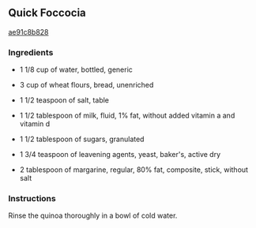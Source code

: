 ## Quick Foccocia

[ae91c8b828](https://recipeland.com/recipe/v/quick-foccocia-44931)

### Ingredients

 - 1 1/8 cup of water, bottled, generic

 - 3 cup of wheat flours, bread, unenriched

 - 1 1/2 teaspoon of salt, table

 - 1 1/2 tablespoon of milk, fluid, 1% fat, without added vitamin a and vitamin d

 - 1 1/2 tablespoon of sugars, granulated

 - 1 3/4 teaspoon of leavening agents, yeast, baker's, active dry

 - 2 tablespoon of margarine, regular, 80% fat, composite, stick, without salt

### Instructions

Rinse the quinoa thoroughly in a bowl of cold water.